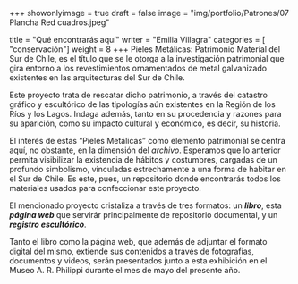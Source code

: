 +++
showonlyimage = true
draft = false
image = "img/portfolio/Patrones/07 Plancha Red cuadros.jpeg"

title = "Qué encontrarás aquí"
writer = "Emilia Villagra"
categories = [ "conservación"]
weight = 8
+++
Pieles Metálicas: Patrimonio Material del Sur de Chile, es el
título que se le otorga a la investigación patrimonial que gira
entorno a los revestimientos ornamentados de metal
galvanizado existentes en las arquitecturas del Sur de Chile.
<!--more-->
Este proyecto trata de rescatar dicho patrimonio, a través del
catastro gráfico y escultórico de las tipologías aún existentes
en la Región de los Ríos y los Lagos. Indaga además, tanto
en su procedencia y razones para su aparición, como su
impacto cultural y económico, es decir, su historia.

El interés de estas “Pieles Metálicas” como elemento
patrimonial se centra aquí, no obstante, en la dimensión
del *archivo*. Esperamos que lo anterior permita visibilizar
la existencia de hábitos y costumbres, cargadas de un
profundo simbolismo, vinculadas estrechamente a una forma
de habitar en el Sur de Chile. Es este, pues, un repositorio donde
encontrarás todos los materiales usados para confeccionar este proyecto.

El mencionado proyecto cristaliza a través de tres formatos: un ***libro***,
esta ***página web*** que servirár principalmente de repositorio documental,
 y un ***registro escultórico***.

Tanto el libro como la página web, que además de adjuntar el formato
digital del mismo, extiende sus contenidos a través de fotografías,
documentos y videos, serán presentados junto a esta exhibición
en el Museo A. R. Philippi durante el mes de mayo del presente año.
